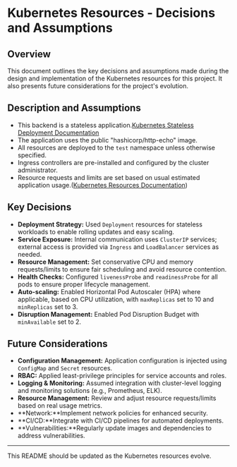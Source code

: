 # Kubernetes Resources - Decisions and Assumptions

## Overview

This document outlines the key decisions and assumptions made during the design and implementation of the Kubernetes resources for this project. It also presents future considerations for the project's evolution.

## Description and Assumptions

- This backend is a stateless application.[Kubernetes Stateless Deployment Documentation](https://kubernetes.io/docs/tasks/run-application/run-stateless-application-deployment/)
- The application uses the public "hashicorp/http-echo" image.
- All resources are deployed to the `test` namespace unless otherwise specified.
- Ingress controllers are pre-installed and configured by the cluster administrator.
- Resource requests and limits are set based on usual estimated application usage.([Kubernetes Resources Documentation](https://kubernetes.io/docs/concepts/configuration/manage-resources-containers/))



## Key Decisions

- **Deployment Strategy:** Used `Deployment` resources for stateless workloads to enable rolling updates and easy scaling.
- **Service Exposure:** Internal communication uses `ClusterIP` services; external access is provided via `Ingress` and `LoadBalancer` services as needed.
- **Resource Management:** Set conservative CPU and memory requests/limits to ensure fair scheduling and avoid resource contention.
- **Health Checks:** Configured `livenessProbe` and `readinessProbe` for all pods to ensure proper lifecycle management.
- **Auto-scaling:** Enabled Horizontal Pod Autoscaler (HPA) where applicable, based on CPU utilization, with `maxReplicas` set to 10 and `minReplicas` set to 3.
- **Disruption Management:** Enabled Pod Disruption Budget with `minAvailable` set to 2.

## Future Considerations

- **Configuration Management:** Application configuration is injected using `ConfigMap` and `Secret` resources.
- **RBAC:** Applied least-privilege principles for service accounts and roles.
- **Logging & Monitoring:** Assumed integration with cluster-level logging and monitoring solutions (e.g., Prometheus, ELK).
- **Resource Management:** Review and adjust resource requests/limits based on real usage metrics.
- **Network:**Implement network policies for enhanced security.
- **CI/CD:**Integrate with CI/CD pipelines for automated deployments.
- **Vulnerabilities:**Regularly update images and dependencies to address vulnerabilities.

---
This README should be updated as the Kubernetes resources evolve.